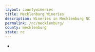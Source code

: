 ```yaml
---
layout: countywineries
title: Mecklenburg Wineries
description: Wineries in Mecklenburg NC
permalink: /nc/mecklenburg/
county: mecklenburg
state: nc
---
```

-
